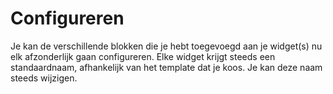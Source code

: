 ---
---

# Configureren

Je kan de verschillende blokken die je hebt toegevoegd aan je widget(s) nu elk afzonderlijk gaan configureren. 
Elke widget krijgt steeds een standaardnaam, afhankelijk van het template dat je koos. Je kan deze naam steeds wijzigen. 
